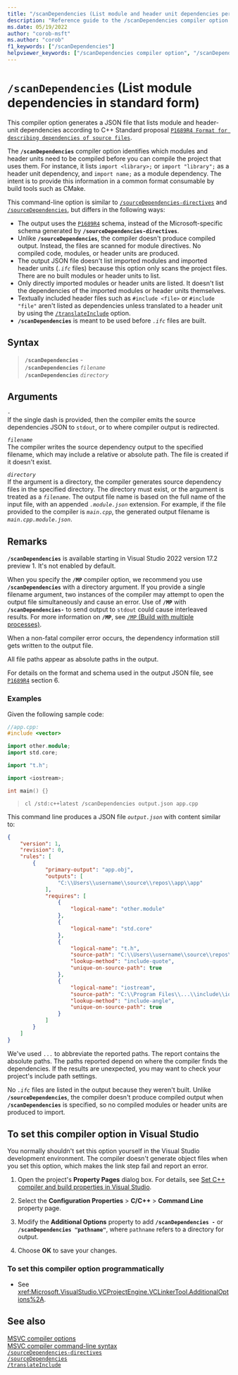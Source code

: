 ```yaml
---
title: "/scanDependencies (List module and header unit dependencies per Standard)"
description: "Reference guide to the /scanDependencies compiler option in Microsoft C++."
ms.date: 05/19/2022
author: "corob-msft"
ms.author: "corob"
f1_keywords: ["/scanDependencies"]
helpviewer_keywords: ["/scanDependencies compiler option", "/scanDependencies"]
---
```

# `/scanDependencies` (List module dependencies in standard form)

This compiler option generates a JSON file that lists module and header-unit dependencies according to C++ Standard proposal [`P1689R4 Format for describing dependencies of source files`](https://wg21.link/P1689r4).

The **`/scanDependencies`** compiler option identifies which modules and header units need to be compiled before you can compile the project that uses them. For instance, it lists `import <library>;` or `import "library";` as a header unit dependency, and `import name;` as a module dependency. The intent is to provide this information in a common format consumable by build tools such as CMake.

This command-line option is similar to [`/sourceDependencies-directives`](sourcedependencies-directives.md) and [`/sourceDependencies`](sourcedependencies.md), but differs in the following ways:

- The output uses the [`P1689R4`](https://wg21.link/P1689r4) schema, instead of the Microsoft-specific schema generated by **`/sourceDependencies-directives`**.
- Unlike **`/sourceDependencies`**, the compiler doesn't produce compiled output. Instead, the files are scanned for module directives. No compiled code, modules, or header units are produced.
- The output JSON file doesn't list imported modules and imported header units (*`.ifc`* files) because this option only scans the project files. There are no built modules or header units to list.
- Only directly imported modules or header units are listed. It doesn't list the dependencies of the imported modules or header units themselves.
- Textually included header files such as `#include <file>` or `#include "file"` aren't listed as dependencies unless translated to a header unit by using the [`/translateInclude`](translateinclude.md) option.
- **`/scanDependencies`** is meant to be used before *`.ifc`* files are built.

## Syntax

> **`/scanDependencies`** -\
> **`/scanDependencies`** *`filename`*\
> **`/scanDependencies`** *`directory`*

## Arguments

*`-`*\
If the single dash is provided, then the compiler emits the source dependencies JSON to `stdout`, or to where compiler output is redirected.

*`filename`*\
The compiler writes the source dependency output to the specified filename, which may include a relative or absolute path. The file is created if it doesn't exist.

*`directory`*\
If the argument is a directory, the compiler generates source dependency files in the specified directory. The directory must exist, or the argument is treated as a *`filename`*. The output file name is based on the full name of the input file, with an appended *`.module.json`* extension. For example, if the file provided to the compiler is *`main.cpp`*, the generated output filename is *`main.cpp.module.json`*.

## Remarks

**`/scanDependencies`** is available starting in Visual Studio 2022 version 17.2 preview 1. It's not enabled by default.

When you specify the **`/MP`** compiler option, we recommend you use **`/scanDependencies`** with a directory argument. If you provide a single filename argument, two instances of the compiler may attempt to open the output file simultaneously and cause an error. Use of **`/MP`** with **`/scanDependencies-`** to send output to `stdout` could cause interleaved results. For more information on **`/MP`**, see [`/MP` (Build with multiple processes)](mp-build-with-multiple-processes.md).

When a non-fatal compiler error occurs, the dependency information still gets written to the output file.

All file paths appear as absolute paths in the output.

For details on the format and schema used in the output JSON file, see [`P1689R4`](https://wg21.link/P1689r4#_format) section 6.

### Examples

Given the following sample code:

```cpp
//app.cpp:
#include <vector>

import other.module;
import std.core;

import "t.h";

import <iostream>;

int main() {}
```

> `cl /std:c++latest /scanDependencies output.json app.cpp`

This command line produces a JSON file *`output.json`* with content similar to:

```JSON
{
    "version": 1,
    "revision": 0,
    "rules": [
        {
            "primary-output": "app.obj",
            "outputs": [
                "C:\\Users\\username\\source\\repos\\app\\app"
            ],
            "requires": [
                {
                    "logical-name": "other.module"
                },
                {
                    "logical-name": "std.core"
                },
                {
                    "logical-name": "t.h",
                    "source-path": "C:\\Users\\username\\source\\repos\\app\\app\\t.h",
                    "lookup-method": "include-quote",
                    "unique-on-source-path": true
                },
                {
                    "logical-name": "iostream",
                    "source-path": "C:\\Program Files\\...\\include\\iostream",
                    "lookup-method": "include-angle",
                    "unique-on-source-path": true
                }
            ]
        }
    ]
}
```

We've used `...` to abbreviate the reported paths. The report contains the absolute paths. The paths reported depend on where the compiler finds the dependencies. If the results are unexpected, you may want to check your project's include path settings.

No *`.ifc`* files are listed in the output because they weren't built. Unlike **`/sourceDependencies`**, the compiler doesn't produce compiled output when **`/scanDependencies`** is specified, so no compiled modules or header units are produced to import.

## To set this compiler option in Visual Studio

You normally shouldn't set this option yourself in the Visual Studio development environment. The compiler doesn't generate object files when you set this option, which makes the link step fail and report an error.

1. Open the project's **Property Pages** dialog box. For details, see [Set C++ compiler and build properties in Visual Studio](../working-with-project-properties.md).

1. Select the **Configuration Properties** > **C/C++** > **Command Line** property page.

1. Modify the **Additional Options** property to add **`/scanDependencies -`** or **`/scanDependencies "pathname"`**, where `pathname` refers to a directory for output.

1. Choose **OK** to save your changes.

### To set this compiler option programmatically

- See <xref:Microsoft.VisualStudio.VCProjectEngine.VCLinkerTool.AdditionalOptions%2A>.

## See also

[MSVC compiler options](compiler-options.md)\
[MSVC compiler command-line syntax](compiler-command-line-syntax.md)\
[`/sourceDependencies-directives`](sourcedependencies-directives.md)\
[`/sourceDependencies`](sourcedependencies.md)\
[`/translateInclude`](translateinclude.md)
